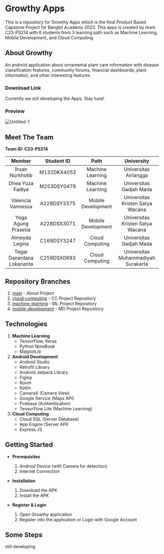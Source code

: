 # Growthy Apps
This is a repository for Growthy Apps which is the final Product Based Capstone Project for Bangkit Academy 2023. This apps is created by team C23-PS214 with 6 students from 3 learning path such as Machine Learning, Mobile Development, and Cloud Computing.

## About Growthy
An android application about ornamental plant care information with disease classification features, community forums, financial dashboards, plant information, and other interesting features

### Download Link
Currently we still developing the Apps. Stay tune!

### Preview
![Untitled-1](https://user-images.githubusercontent.com/100823714/236594053-613411d2-42cf-45c7-93ac-e27af4961ac4.png)

## Meet The Team
<b> Team ID: C23-PS214 </b>

|         Member                    |   Student ID  |        Path        |                University             |                                               
| :------------------------------:  |  :----------: | :----------------: |  :----------------------------------: |
|  Ihsan Nurkhotib                  |  M132DKX4052  |  Machine Learning  |  Universitas Airlangga                |
|  Dhea Yuza Fadiya                 |  M253DSY0478  |  Machine Learning  |  Universitas Gadjah Mada              |
|  Valencia Vannessa                |  A228DSY3375  | Mobile Development |  Universitas Kristen Satya Wacana     |
|  Yoga Agung Prasetia              |  A228DSX3071  | Mobile Development |  Universitas Kristen Satya Wacana     |
|  Almeyda Legina                   |  C169DSY3247  |  Cloud Computing   |  Universitas Gadjah Mada              |
|  Tegar Danardana Lokananta        |  C259DSX0693  |  Cloud Computing   |  Universitas Muhammadiyah Surakarta   |

## Repository Branches

1. [main](https://github.com/LouisBay/manduin-apps) - About Project
2. [cloud-computing](https://github.com/LouisBay/manduin-apps/tree/cloud-computing) - CC Project Repository
3. [machine-learning](https://github.com/LouisBay/manduin-apps/tree/machine-learning) - ML Project Repository
4. [mobile-development](https://github.com/LouisBay/manduin-apps/tree/mobile-development) - MD Project Repository

## Technologies

1. <b>Machine Learning</b>
   - TensorFlow, Keras
   - Python NoteBook
   - MatplotLib
2. <b>Android Development</b>
   - Android Studio
   - Retrofit Library
   - Android Jetpack Library
   - Figma
   - Room
   - Kotlin
   - CameraX (Camera View)
   - Google Service (Maps API)
   - Firebase (Authentication)
   - TensorFlow Lite (Machine Learning)
3. <b>Cloud Computing</b>
   - Cloud SQL (Server Database)
   - App Engine (Server API)
   - Express JS

## Getting Started

- **Prerequisites**

  1.  Android Device (with Camera for detection)
  2.  Internet Connection

- **Installation**

  1.  Download the APK
  2.  Install the APK

- **Register & Login**

  1.  Open Growthy application
  2.  Register into the application or Login with Google Account

## Some Steps

still developing
